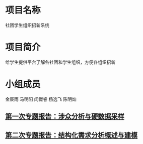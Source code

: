 # 项目名称
社团学生组织招新系统
# 项目简介
给学生提供平台了解各社团和学生组织，方便各组织招新
# 小组成员
金辰雨 马明阳 闫憬睿 杨逸飞 陈明灿
## [第一次专题报告：涉众分析与硬数据采样](https://github.com/chenyujin0816/UML-project/blob/master/%E7%AC%AC%E4%B8%80%E6%AC%A1%E4%B8%93%E9%A2%98%E6%8A%A5%E5%91%8A.md)
## [第二次专题报告：结构化需求分析概述与建模](https://github.com/chenyujin0816/UML-project/blob/master/%E7%AC%AC%E4%BA%8C%E6%AC%A1%E4%B8%93%E9%A2%98%E6%8A%A5%E5%91%8A.md)
